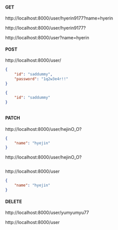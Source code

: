 #### GET

http://localhost:8000/user/hyerin9177?name=hyerin

http://localhost:8000/user/hyerin9177?

http://localhost:8000/user?name=hyerin



#### POST

http://localhost:8000/user/

```json
{
    "id": "saddummy",
    "password": "1q2w3e4r!!"
}
```

```json
{
    "id": "saddummy"
}
```

```json

```



#### PATCH

http://localhost:8000/user/hejinO_O?

```json
{
    "name": "hyejin"
}
```

http://localhost:8000/user/hejinO_O?

```json

```

http://localhost:8000/user

```json
{
    "name": "hyejin"
}
```



#### DELETE

http://localhost:8000/user/yumyumyu77

http://localhost:8000/user